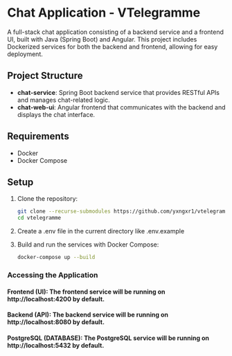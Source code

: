 # Chat Application - VTelegramme

A full-stack chat application consisting of a backend service and a frontend UI, built with Java (Spring Boot) and Angular. This project includes Dockerized services for both the backend and frontend, allowing for easy deployment.

## Project Structure

- **chat-service**: Spring Boot backend service that provides RESTful APIs and manages chat-related logic.
- **chat-web-ui**: Angular frontend that communicates with the backend and displays the chat interface.

## Requirements

- Docker
- Docker Compose

## Setup

1. Clone the repository:

   ```bash
   git clone --recurse-submodules https://github.com/yxngxr1/vtelegramme.git
   cd vtelegramme
   
2. Create a .env file in the current directory like .env.example

3. Build and run the services with Docker Compose:
   ```bash
   docker-compose up --build

### Accessing the Application
#### Frontend (UI): The frontend service will be running on http://localhost:4200 by default.
#### Backend (API): The backend service will be running on http://localhost:8080 by default.
#### PostgreSQL (DATABASE): The PostgreSQL service will be running on http://localhost:5432 by default.